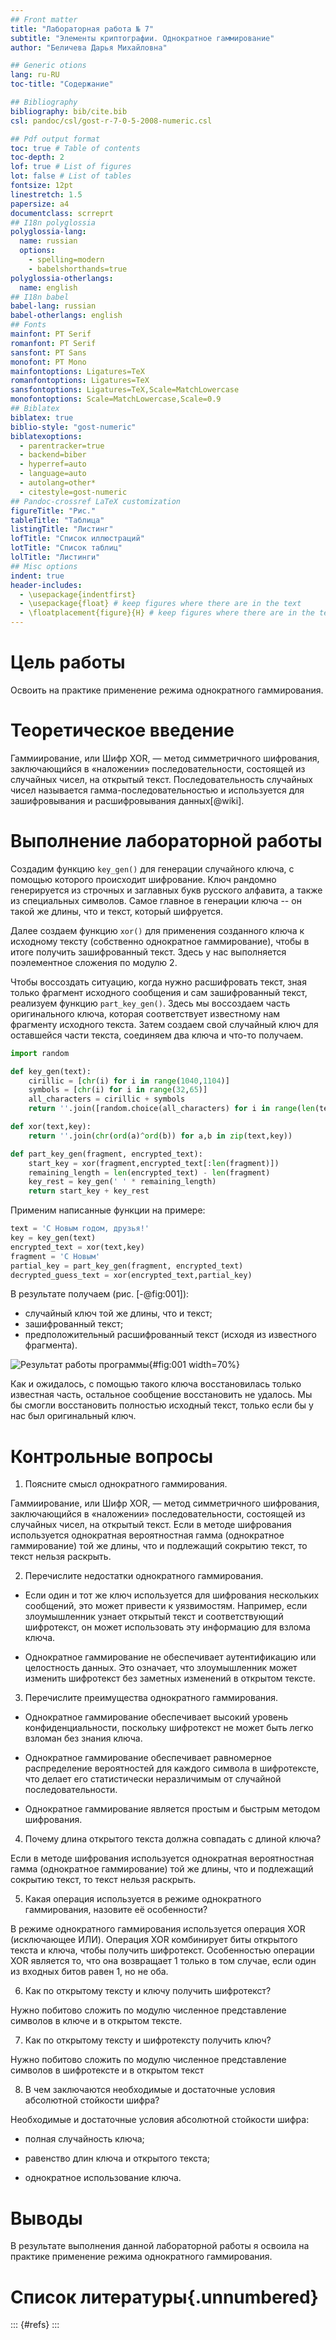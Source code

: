 ```yaml
---
## Front matter
title: "Лабораторная работа № 7"
subtitle: "Элементы криптографии. Однократное гаммирование"
author: "Беличева Дарья Михайловна"

## Generic otions
lang: ru-RU
toc-title: "Содержание"

## Bibliography
bibliography: bib/cite.bib
csl: pandoc/csl/gost-r-7-0-5-2008-numeric.csl

## Pdf output format
toc: true # Table of contents
toc-depth: 2
lof: true # List of figures
lot: false # List of tables
fontsize: 12pt
linestretch: 1.5
papersize: a4
documentclass: scrreprt
## I18n polyglossia
polyglossia-lang:
  name: russian
  options:
	- spelling=modern
	- babelshorthands=true
polyglossia-otherlangs:
  name: english
## I18n babel
babel-lang: russian
babel-otherlangs: english
## Fonts
mainfont: PT Serif
romanfont: PT Serif
sansfont: PT Sans
monofont: PT Mono
mainfontoptions: Ligatures=TeX
romanfontoptions: Ligatures=TeX
sansfontoptions: Ligatures=TeX,Scale=MatchLowercase
monofontoptions: Scale=MatchLowercase,Scale=0.9
## Biblatex
biblatex: true
biblio-style: "gost-numeric"
biblatexoptions:
  - parentracker=true
  - backend=biber
  - hyperref=auto
  - language=auto
  - autolang=other*
  - citestyle=gost-numeric
## Pandoc-crossref LaTeX customization
figureTitle: "Рис."
tableTitle: "Таблица"
listingTitle: "Листинг"
lofTitle: "Список иллюстраций"
lotTitle: "Список таблиц"
lolTitle: "Листинги"
## Misc options
indent: true
header-includes:
  - \usepackage{indentfirst}
  - \usepackage{float} # keep figures where there are in the text
  - \floatplacement{figure}{H} # keep figures where there are in the text
---
```


# Цель работы

Освоить на практике применение режима однократного гаммирования.

# Теоретическое введение

Гаммиирование, или Шифр XOR, — метод симметричного шифрования, заключающийся в «наложении» последовательности, состоящей из случайных чисел, на открытый текст. Последовательность случайных чисел называется гамма-последовательностью и используется для зашифровывания и расшифровывания данных[@wiki].

# Выполнение лабораторной работы

Создадим функцию `key_gen()` для генерации случайного ключа, с помощью которого происходит шифрование. Ключ рандомно генерируется из строчных и заглавных букв русского алфавита, а также из специальных символов. Самое главное в генерации ключа -- он такой же длины, что и текст, который шифруется.

Далее создаем функцию `xor()` для применения созданного ключа к исходному тексту (собственно однократное гаммирование), чтобы в итоге получить зашифрованный текст. Здесь у нас выполняется поэлементное сложения по модулю 2.

Чтобы воссоздать ситуацию, когда нужно расшифровать текст, зная только фрагмент исходного сообщения и сам зашифрованный текст, реализуем функцию `part_key_gen()`. Здесь мы воссоздаем часть оригинального ключа, которая соответствует известному нам фрагменту исходного текста. Затем создаем свой случайный ключ для оставшейся части текста, соединяем два ключа и что-то получаем.

```Python
import random

def key_gen(text):
    cirillic = [chr(i) for i in range(1040,1104)]
    symbols = [chr(i) for i in range(32,65)]
    all_characters = cirillic + symbols
    return ''.join([random.choice(all_characters) for i in range(len(text))])

def xor(text,key):
    return ''.join(chr(ord(a)^ord(b)) for a,b in zip(text,key))

def part_key_gen(fragment, encrypted_text):
    start_key = xor(fragment,encrypted_text[:len(fragment)])
    remaining_length = len(encrypted_text) - len(fragment)
    key_rest = key_gen(' ' * remaining_length)
    return start_key + key_rest
```

Применим написанные функции на примере:

```Python
text = 'С Новым годом, друзья!'
key = key_gen(text)
encrypted_text = xor(text,key)
fragment = 'С Новым'
partial_key = part_key_gen(fragment, encrypted_text)
decrypted_guess_text = xor(encrypted_text,partial_key)
```

В результате получаем (рис. [-@fig:001]): 

- случайный ключ той же длины, что и текст;
- зашифрованный текст;
- предположительный расшифрованный текст (исходя из известного фрагмента).

![Результат работы программы](image/1.png){#fig:001 width=70%}

Как и ожидалось, с помощью такого ключа восстановилась только известная часть, остальное сообщение восстановить не удалось.
Мы бы смогли восстановить полностью исходный текст, только если бы у нас был оригинальный ключ.

# Контрольные вопросы

1. Поясните смысл однократного гаммирования.

Гаммиирование, или Шифр XOR, — метод симметричного шифрования, заключающийся в «наложении» последовательности, состоящей из случайных чисел, на открытый текст. Если в методе шифрования используется однократная вероятностная гамма (однократное гаммирование) той же длины, что и подлежащий сокрытию текст, то текст нельзя раскрыть.

2. Перечислите недостатки однократного гаммирования.

- Если один и тот же ключ используется для шифрования нескольких сообщений, это может привести к уязвимостям. Например, если злоумышленник узнает открытый текст и соответствующий шифротекст, он может использовать эту информацию для взлома ключа.

- Однократное гаммирование не обеспечивает аутентификацию или целостность данных. Это означает, что злоумышленник может изменить шифротекст без заметных изменений в открытом тексте.

3. Перечислите преимущества однократного гаммирования.

- Однократное гаммирование обеспечивает высокий уровень конфиденциальности, поскольку шифротекст не может быть легко взломан без знания ключа.

- Однократное гаммирование обеспечивает равномерное распределение вероятностей для каждого символа в шифротексте, что делает его статистически неразличимым от случайной последовательности.

- Однократное гаммирование является простым и быстрым методом шифрования.

4. Почему длина открытого текста должна совпадать с длиной ключа?

Если в методе шифрования используется однократная вероятностная гамма (однократное гаммирование) той же длины, что и подлежащий сокрытию текст, то текст нельзя раскрыть.

5. Какая операция используется в режиме однократного гаммирования, назовите её особенности?

В режиме однократного гаммирования используется операция XOR (исключающее ИЛИ). Операция XOR комбинирует биты открытого текста и ключа, чтобы получить шифротекст. Особенностью операции XOR является то, что она возвращает 1 только в том случае, если один из входных битов равен 1, но не оба.

6. Как по открытому тексту и ключу получить шифротекст?

Нужно побитово сложить по модулю численное представление символов в ключе и в открытом тексте.

7. Как по открытому тексту и шифротексту получить ключ?

Нужно побитово сложить по модулю численное представление символов в шифротексте и в открытом текст

8. В чем заключаются необходимые и достаточные условия абсолютной
стойкости шифра?

Необходимые и достаточные условия абсолютной стойкости шифра:

- полная случайность ключа;

- равенство длин ключа и открытого текста;

- однократное использование ключа.

# Выводы

В результате выполнения данной лабораторной работы я освоила на практике применение режима однократного гаммирования.

# Список литературы{.unnumbered}

::: {#refs}
:::
